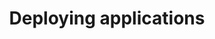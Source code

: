 ---
type: docs
title: "Deploying applications"
linkTitle: "Deploying applications"
description: "Learn how to deploy a Radius application to an environment"
weight: 50
---